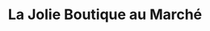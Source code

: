 ---
title: "La Jolie Boutique au Marché"
url: /lattes/la-jolie-boutique-au-marche/
shop: vêtements
---